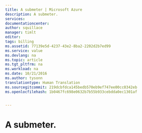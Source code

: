 ```yaml
---
title: A submeter | Microsoft Azure
description: A submeter.
services: 
documentationcenter: 
author: squillace
manager: timlt
editor: 
tags: billing
ms.assetid: 77139e5d-4237-43e2-8ba2-2202d2b7ed99
ms.service: value
ms.devlang: na
ms.topic: article
ms.tgt_pltfrm: na
ms.workload: na
ms.date: 10/21/2016
ms.author: tysonn
translationtype: Human Translation
ms.sourcegitcommit: 219dcbfdca145bedb570eb9ef747ee00cc0342eb
ms.openlocfilehash: 1b0467fc698e0632b7b55b933cebdda0ec1301af


---
```

# <a name="to-be-submitted"></a>A submeter.



<!--HONumber=Nov16_HO2-->


